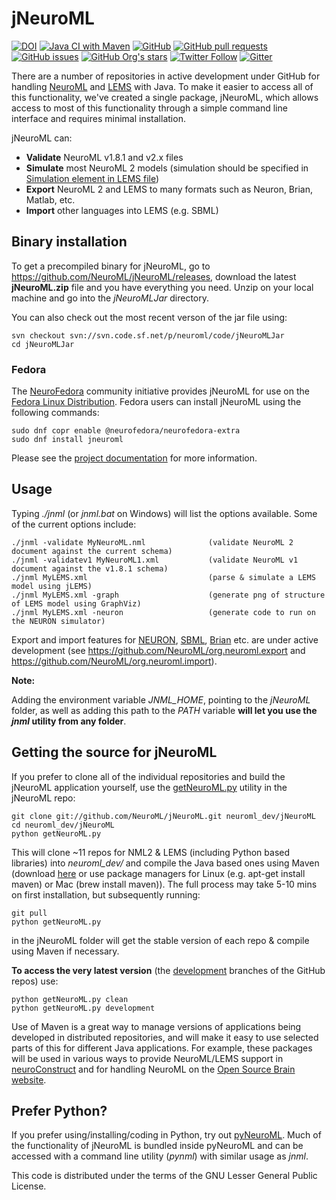 jNeuroML
========

[![DOI](https://zenodo.org/badge/DOI/10.5281/zenodo.4627568.svg)](https://doi.org/10.5281/zenodo.4627568)
[![Java CI with Maven](https://github.com/NeuroML/jNeuroML/actions/workflows/ci.yml/badge.svg)](https://github.com/NeuroML/jNeuroML/actions/workflows/ci.yml)
[![GitHub](https://img.shields.io/github/license/NeuroML/jNeuroML)](https://github.com/NeuroML/jNeuroML/blob/master/LICENSE.lesser)
[![GitHub pull requests](https://img.shields.io/github/issues-pr/NeuroML/jNeuroML)](https://github.com/NeuroML/jNeuroML/pulls)
[![GitHub issues](https://img.shields.io/github/issues/NeuroML/jNeuroML)](https://github.com/NeuroML/jNeuroML/issues)
[![GitHub Org's stars](https://img.shields.io/github/stars/NeuroML?style=social)](https://github.com/NeuroML)
[![Twitter Follow](https://img.shields.io/twitter/follow/NeuroML?style=social)](https://twitter.com/NeuroML)
[![Gitter](https://badges.gitter.im/NeuroML/community.svg)](https://gitter.im/NeuroML/community?utm_source=badge&utm_medium=badge&utm_campaign=pr-badge)


There are a number of repositories in active development under GitHub for handling [NeuroML](https://github.com/NeuroML)
and [LEMS](https://github.com/LEMS) with Java. To make it easier to access all of this functionality, we've created a single package, jNeuroML, which allows access to most of this functionality through a simple command line interface and requires minimal installation.

jNeuroML can:

- **Validate** NeuroML v1.8.1 and v2.x files
- **Simulate** most NeuroML 2 models (simulation should be specified in [Simulation element in LEMS file](https://github.com/NeuroML/NeuroML2/blob/master/LEMSexamples/LEMS_NML2_Ex5_DetCell.xml))
- **Export** NeuroML 2 and LEMS to many formats such as Neuron, Brian, Matlab, etc.
- **Import** other languages into LEMS (e.g. SBML)

Binary installation
-------------------

To get a precompiled binary for jNeuroML, go to https://github.com/NeuroML/jNeuroML/releases, download the latest **jNeuroML.zip** file and you have everything you need. Unzip on your local machine and go into the *jNeuroMLJar* directory.

You can also check out the most recent verson of the jar file using:

    svn checkout svn://svn.code.sf.net/p/neuroml/code/jNeuroMLJar
    cd jNeuroMLJar


### Fedora

The [NeuroFedora](https://neuro.fedoraproject.org) community initiative provides jNeuroML for use on the [Fedora Linux Distribution](https://getfedora.org).
Fedora users can install jNeuroML using the following commands:

    sudo dnf copr enable @neurofedora/neurofedora-extra
    sudo dnf install jneuroml

Please see the [project documentation](https://docs.fedoraproject.org/en-US/neurofedora/copr/) for more information.


Usage
-----

Typing *./jnml* (or *jnml.bat* on Windows) will list the options available. Some of the current options include:

    ./jnml -validate MyNeuroML.nml              (validate NeuroML 2 document against the current schema)
    ./jnml -validatev1 MyNeuroML1.xml           (validate NeuroML v1 document against the v1.8.1 schema)
    ./jnml MyLEMS.xml                           (parse & simulate a LEMS model using jLEMS)
    ./jnml MyLEMS.xml -graph                    (generate png of structure of LEMS model using GraphViz)
    ./jnml MyLEMS.xml -neuron                   (generate code to run on the NEURON simulator)

Export and import features for [NEURON](http://www.neuron.yale.edu/neuron/), [SBML](http://sbml.org),
[Brian](http://www.briansimulator.org/) etc. are under active development (see https://github.com/NeuroML/org.neuroml.export
and https://github.com/NeuroML/org.neuroml.import).

**Note:**

Adding the environment variable *JNML_HOME*, pointing to the *jNeuroML* folder, as well as adding this path to the *PATH* variable **will let you use the *jnml* utility from any folder**.


Getting the source for jNeuroML
-------------------------------

If you prefer to clone all of the individual repositories and build the jNeuroML application yourself,
use the [getNeuroML.py](https://github.com/NeuroML/jNeuroML/blob/master/getNeuroML.py) utility in the jNeuroML repo:

    git clone git://github.com/NeuroML/jNeuroML.git neuroml_dev/jNeuroML
    cd neuroml_dev/jNeuroML
    python getNeuroML.py

This will clone ~11 repos for NML2 & LEMS (including Python based libraries) into *neuroml_dev/* and compile
the Java based ones using Maven (download [here](http://maven.apache.org/) or use package managers for Linux (e.g. apt-get install maven) or Mac (brew install maven)). The full process may take 5-10 mins on first installation, but subsequently running:

    git pull
    python getNeuroML.py

in the jNeuroML folder will get the stable version of each repo & compile using Maven if necessary.

**To access the very latest version** (the [development](https://github.com/NeuroML/jNeuroML/tree/development) branches of the GitHub repos) use:

    python getNeuroML.py clean
    python getNeuroML.py development

Use of Maven is a great way to manage versions of applications being developed in distributed repositories,
and will make it easy to use selected parts of this for different Java applications. For example, these packages
will be used in various ways to provide NeuroML/LEMS support in [neuroConstruct](http://www.neuroConstruct.org) and for handling NeuroML on the [Open Source Brain website](http://www.OpenSourceBrain.org).

Prefer Python?
--------------

If you prefer using/installing/coding in Python, try out [pyNeuroML](https://github.com/NeuroML/pyNeuroML). Much of the functionality of jNeuroML is bundled inside pyNeuroML and can be accessed with a command line utility (*pynml*) with similar usage as *jnml*.


This code is distributed under the terms of the GNU Lesser General Public License.


